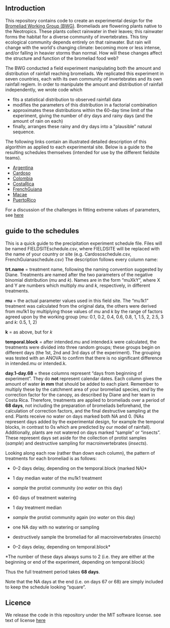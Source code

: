 ## Introduction

This repository contains code to create an experimental design for the [Bromeliad Working Group (BWG)](http://www.zoology.ubc.ca/~srivast/bwg/). Bromeliads are flowering plants native to the Neotropics. These plants collect rainwater in their leaves; this rainwater forms the habitat for a diverse community of invertebrates. This tiny ecological community depends entirely on that rainwater. But rain will change with the world's changing climate: becoming more or less intense, and/or falling in heavier storms than normal. How will these changes affect the structure and function of the bromeliad food web?

The BWG conducted a field experiment manipulating both the amount and distribution of rainfall reaching bromeliads. We replicated this experiment in seven countries, each with its own community of invertebrates and its own rainfall regiem. In order to manipulate the amount and distribution of rainfall independently, we wrote code which

* fits a statistical distribution to observed rainfall data
* modifies the parameters of this distribution in a factorial combination
* approximates these distributions within the 60-day time limit of the experiment, giving the number of dry days and rainy days (and the amount of rain on each)
* finally, arranges these rainy and dry days into a "plausible" natural sequence. 

The following links contain an illustrated detailed description of this algorithim as applied to each experimental site. Below is a guide to the resulting schedules themselves (intended for use by the different fieldsite teams). 

* [Argentina](Experimental.Schedules/Argentina/README.md)
* [Cardoso](Experimental.Schedules/Cardoso/README.md)
* [Colombia](Experimental.Schedules/Colombia/README.md)
* [CostaRica](Experimental.Schedules/CostaRica/README.md)
* [FrenchGuiana](Experimental.Schedules/FrenchGuiana/README.md)
* [Macae](Experimental.Schedules/Macae/README.md)
* [PuertoRico](Experimental.Schedules/PuertoRico/README.md)

For a discussion of the challenges in fitting extreme values of parameters, see [here](Experimental.Schedules/parameter_error.md)

## guide to the schedules

This is a quick guide to the precipitation experiment schedule file.
Files will be named FIELDSITEschedule.csv, where FIELDSITE will be
replaced with the name of your country or site (e.g.
Cardososchedule.csv, FrenchGuianaschedule.csv) The description follows
every column name:

**trt.name** = treatment name, following the naming convention suggested
by Diane. Treatments are named after the two parameters of the negative
binomial distribution (*mu* and *k*). Names are in the form “muXkY”,
where X and Y are numbers which multiply *mu* and *k*, respectively, in
different treatments.

**mu** = the actual parameter values used in this field site. The
“mu1k1” treatment was calculated from the original data, the others were
derived from mu1k1 by multiplying those values of *mu* and *k* by the
range of factors agreed upon by the working group (*mu*: 0.1, 0.2, 0.4,
0.6, 0.8, 1, 1.5, 2, 2.5, 3 and *k*: 0.5, 1, 2)

**k** = as above, but for *k*

**temporal.block** = after intended.mu and intended.k were calculated,
the treatments were divided into three random groups; these groups begin
on different days (the 1st, 2nd and 3rd days of the experiment). The
grouping was tested with an ANOVA to confirm that there is no
significant difference in intended.mu or intended.k.

**day.1-day.68** = these columns represent “days from beginning of
experiment”. They do **not** represent calendar dates. Each column gives
the amount of water **in mm** that should be added to each plant.
Remember to multiply these by the catchment area of your bromeliad
species, *and* by the correction factor for the canopy, as described by
Diane and her team in Costa Rica. Therefore, treatments are applied to
bromeliads over a period of **68 days**, not including the preparation
of bromeliads beforehand, the calculation of correction factors, and the
final destructive sampling at the end. Plants receive no water on days
marked both NA and 0. (NAs represent days added by the experimental
design, for example the temporal blocks, in contrast to 0s which are
predicted by our model of rainfall). Additionally, plants are not
watered on days marked “sample” or “insects”. These represent days set
aside for the collection of protist samples (*sample*) and destructive
sampling for macroinvertebrates (*insects*).

Looking along each row (rather than down each column), the pattern of
treatments for each bromeliad is as follows:

-   0–2 days delay, depending on the temporal.block (marked NA)\*

-   1 day median water of the mu1k1 treatment

-   *sample* the protist community (*no water* on this day)

-   60 days of treatment watering

-   1 day treatment median

-   *sample* the protist community again (*no water* on this day)

-   one NA day with no watering or sampling

-   destructively sample the bromeliad for all macroinvertebrates
    (*insects*)

-   0–2 days delay, depending on temporal.block\*

\*The number of these days always sums to 2 (i.e. they are either at the
beginning or end of the experiment, depending on temporal.block)

Thus the full treatment period takes **68 days**.

Note that the NA days at the end (i.e. on days 67 or 68) are simply
included to keep the schedule looking “square”.

## Licence

We release the code in this repository under the MIT software license. see text of license [here](LICENSE)
